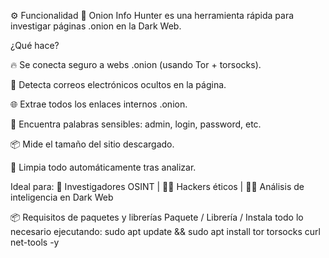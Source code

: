 ⚙️ Funcionalidad
🚀 Onion Info Hunter es una herramienta rápida para investigar páginas .onion en la Dark Web.

¿Qué hace?

🔥 Se conecta seguro a webs .onion (usando Tor + torsocks).

📧 Detecta correos electrónicos ocultos en la página.

🌐 Extrae todos los enlaces internos .onion.

🔑 Encuentra palabras sensibles: admin, login, password, etc.

📦 Mide el tamaño del sitio descargado.

🧹 Limpia todo automáticamente tras analizar.

Ideal para:
🔎 Investigadores OSINT | 👨‍💻 Hackers éticos | 🕵️‍♂️ Análisis de inteligencia en Dark Web

📦 Requisitos de paquetes y librerías
Paquete / Librería / Instala todo lo necesario ejecutando: sudo apt update && sudo apt install tor torsocks curl net-tools -y
